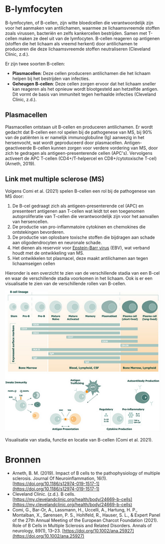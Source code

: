 # B-lymfocyten

B-lymfocyten, of B-cellen, zijn witte bloedcellen die verantwoordelijk zijn voor het aanmaken van antilichamen, waarmee ze lichaamsvreemde stoffen zoals virussen, bacteriën en zelfs kankercellen bestrijden. Samen met T-cellen maken ze deel uit van de lymfocyten. B-cellen reageren op antigenen (stoffen die het lichaam als vreemd herkent) door antilichamen te produceren die deze lichaamsvreemde stoffen neutraliseren (Cleveland Clinic, z.d.). 

Er zijn twee soorten B-cellen: 

- **Plasmacellen**: Deze cellen produceren antilichamen die het lichaam helpen bij het bestrijden van infecties. 
- **Geheugen B-cellen**: Deze cellen zorgen ervoor dat het lichaam sneller kan reageren als het opnieuw wordt blootgesteld aan hetzelfde antigen. Dit vormt de basis van immuniteit tegen herhaalde infecties (Cleveland Clinic, z.d.). 

## Plasmacellen

Plasmacellen ontstaan uit B-cellen en produceren antilichamen. Er wordt gedacht dat B-cellen een rol spelen bij de pathogenese van MS, bij 90% van de patiënten is er namelijk immunoglobuline (Ig) aanwezig in het hersenvocht, wat wordt geproduceerd door plasmacellen. Antigen-geactiveerde B-cellen kunnen zorgen voor verdere vordering van MS, door zich te gedragen als antigeen-presenterende cellen (APC's). Vervolgens activeert de APC T-cellen (CD4+/T-helpercel en CD8+/cytotoxische T-cel) (Arneth, 2019).


## Link met multiple sclerose (MS)
Volgens Comi et al. (2021) spelen B-cellen een rol bij de pathogenese van MS door: 

1. De B-cel gedraagt zich als antigeen-presenterende cel (APC) en presenteert antigenen aan T-cellen wat leidt tot een toegenomen autoproliferatie van T-cellen die verantwoordelijk zijn voor het aanvallen van hersencellen.
2. De productie van pro-inflammatoire cytokinen en chemokines die ontstekingen bevorderen. 
3. De productie van oplosbare toxische stoffen die bijdragen aan schade aan oligodendrocyten en neuronale schade. 
4. Het dienen als reservoir voor [Epstein-Barr virus](MS.md#wat-is-ebv) (EBV), wat verband houdt met de ontwikkeling van MS. 
5. Het ontwikkelen tot plasmacel, deze maakt antilichamen aan tegen lichaamseigen cellen


Hieronder is een overzicht te zien van de verschillende stadia van een B-cel en waar de verschillende stadia voorkomen in het lichaam. Ook is er een visualisatie te zien van de verschillende rollen van B-cellen.

![Visualisatie van stadia, functie en locatie van B-cellen (Comi et al. 2021).](images/b_cel_overzicht.PNG)

Visualisatie van stadia, functie en locatie van B-cellen (Comi et al. 2021).

# Bronnen
- Arneth, B. M. (2019). Impact of B cells to the pathophysiology of multiple sclerosis. Journal Of Neuroinflammation, 16(1). [https://doi.org/10.1186/s12974-019-1517-1](https://doi.org/10.1186/s12974-019-1517-1)
- Cleveland Clinic. (z.d.). B cells. [https://my.clevelandclinic.org/health/body/24669-b-cells](https://my.clevelandclinic.org/health/body/24669-b-cells)
- Comi, G., Bar-Or, A., Lassmann, H., Uccelli, A., Hartung, H. P., Montalban, X., Sørensen, P. S., Hohlfeld, R., Hauser, S. L., & Expert Panel of the 27th Annual Meeting of the European Charcot Foundation (2021). Role of B Cells in Multiple Sclerosis and Related Disorders. Annals of neurology, 89(1), 13–23. [https://doi.org/10.1002/ana.25927](https://doi.org/10.1002/ana.25927)

